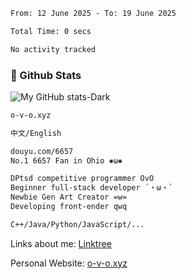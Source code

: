 <!--START_SECTION:waka-->

```txt
From: 12 June 2025 - To: 19 June 2025

Total Time: 0 secs

No activity tracked
```

<!--END_SECTION:waka-->

### 💾 Github Stats
![My GitHub stats-Dark](https://github-readme-stats.vercel.app/api?username=onetrue-6657&show_icons=true&theme=github_dark#gh-dark-mode-only)

```txt
o-v-o.xyz

中文/English

douyu.com/6657
No.1 6657 Fan in Ohio ✺ω✺

DPtsd competitive programmer OvO
Beginner full-stack developer ´・ω・`
Newbie Gen Art Creator =w=
Developing front-ender qwq

C++/Java/Python/JavaScript/...

```
Links about me: [Linktree](https://linktr.ee/ohiowjq)

Personal Website: [o-v-o.xyz](o-v-o.xyz)
